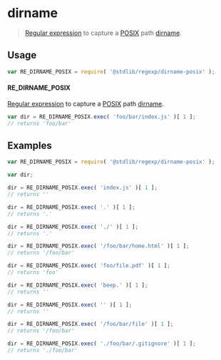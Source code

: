 # dirname

> [Regular expression][regexp] to capture a [POSIX][posix] path [dirname][dirname].


<!-- <usage> -->

## Usage

``` javascript
var RE_DIRNAME_POSIX = require( '@stdlib/regexp/dirname-posix' );
```

#### RE_DIRNAME_POSIX

[Regular expression][regexp] to capture a [POSIX][posix] path [dirname][dirname]. 

``` javascript
var dir = RE_DIRNAME_POSIX.exec( 'foo/bar/index.js' )[ 1 ];
// returns 'foo/bar'
```

<!-- </usage> -->


<!-- <examples> -->

## Examples

``` javascript
var RE_DIRNAME_POSIX = require( '@stdlib/regexp/dirname-posix' );

var dir;

dir = RE_DIRNAME_POSIX.exec( 'index.js' )[ 1 ];
// returns ''

dir = RE_DIRNAME_POSIX.exec( '.' )[ 1 ];
// returns '.'

dir = RE_DIRNAME_POSIX.exec( './' )[ 1 ];
// returns '.'

dir = RE_DIRNAME_POSIX.exec( '/foo/bar/home.html' )[ 1 ];
// returns '/foo/bar'

dir = RE_DIRNAME_POSIX.exec( 'foo/file.pdf' )[ 1 ];
// returns 'foo'

dir = RE_DIRNAME_POSIX.exec( 'beep.' )[ 1 ];
// returns ''

dir = RE_DIRNAME_POSIX.exec( '' )[ 1 ];
// returns ''

dir = RE_DIRNAME_POSIX.exec( '/foo/bar/file' )[ 1 ];
// returns '/foo/bar'

dir = RE_DIRNAME_POSIX.exec( './foo/bar/.gitignore' )[ 1 ];
// returns './foo/bar'
```

<!-- </examples> -->


<!-- <links> -->

[regexp]: https://developer.mozilla.org/en-US/docs/Web/JavaScript/Guide/Regular_Expressions
[posix]: https://en.wikipedia.org/wiki/POSIX
[dirname]: https://en.wikipedia.org/wiki/Dirname

<!-- </links> -->
